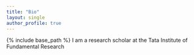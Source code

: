 ```yaml
---
title: "Bio"
layout: single
author_profile: true
---
```


{% include base_path %}
I am a research scholar at the Tata Institute of Fundamental Research
